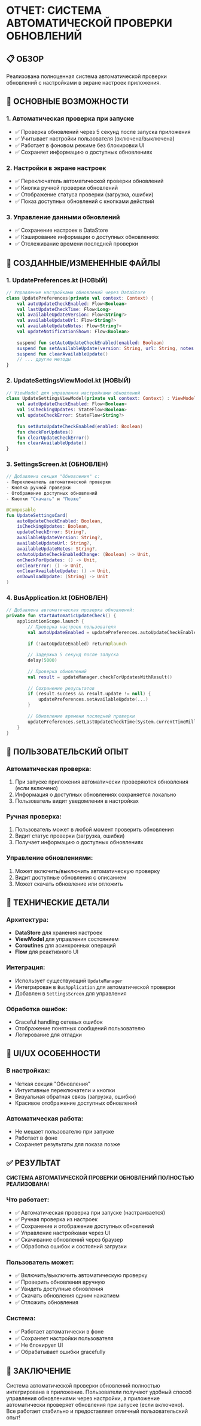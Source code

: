 # ОТЧЕТ: СИСТЕМА АВТОМАТИЧЕСКОЙ ПРОВЕРКИ ОБНОВЛЕНИЙ

## 📋 ОБЗОР

Реализована полноценная система автоматической проверки обновлений с настройками в экране настроек приложения.

## 🚀 ОСНОВНЫЕ ВОЗМОЖНОСТИ

### 1. **Автоматическая проверка при запуске**
- ✅ Проверка обновлений через 5 секунд после запуска приложения
- ✅ Учитывает настройки пользователя (включена/выключена)
- ✅ Работает в фоновом режиме без блокировки UI
- ✅ Сохраняет информацию о доступных обновлениях

### 2. **Настройки в экране настроек**
- ✅ Переключатель автоматической проверки обновлений
- ✅ Кнопка ручной проверки обновлений
- ✅ Отображение статуса проверки (загрузка, ошибки)
- ✅ Показ доступных обновлений с кнопками действий

### 3. **Управление данными обновлений**
- ✅ Сохранение настроек в DataStore
- ✅ Кэширование информации о доступных обновлениях
- ✅ Отслеживание времени последней проверки

## 📁 СОЗДАННЫЕ/ИЗМЕНЕННЫЕ ФАЙЛЫ

### 1. **UpdatePreferences.kt** (НОВЫЙ)
```kotlin
// Управление настройками обновлений через DataStore
class UpdatePreferences(private val context: Context) {
    val autoUpdateCheckEnabled: Flow<Boolean>
    val lastUpdateCheckTime: Flow<Long>
    val availableUpdateVersion: Flow<String?>
    val availableUpdateUrl: Flow<String?>
    val availableUpdateNotes: Flow<String?>
    val updateNotificationShown: Flow<Boolean>
    
    suspend fun setAutoUpdateCheckEnabled(enabled: Boolean)
    suspend fun setAvailableUpdate(version: String, url: String, notes: String)
    suspend fun clearAvailableUpdate()
    // ... другие методы
}
```

### 2. **UpdateSettingsViewModel.kt** (НОВЫЙ)
```kotlin
// ViewModel для управления настройками обновлений
class UpdateSettingsViewModel(private val context: Context) : ViewModel() {
    val autoUpdateCheckEnabled: Flow<Boolean>
    val isCheckingUpdates: StateFlow<Boolean>
    val updateCheckError: StateFlow<String?>
    
    fun setAutoUpdateCheckEnabled(enabled: Boolean)
    fun checkForUpdates()
    fun clearUpdateCheckError()
    fun clearAvailableUpdate()
}
```

### 3. **SettingsScreen.kt** (ОБНОВЛЕН)
```kotlin
// Добавлена секция "Обновления" с:
- Переключатель автоматической проверки
- Кнопка ручной проверки
- Отображение доступных обновлений
- Кнопки "Скачать" и "Позже"

@Composable
fun UpdateSettingsCard(
    autoUpdateCheckEnabled: Boolean,
    isCheckingUpdates: Boolean,
    updateCheckError: String?,
    availableUpdateVersion: String?,
    availableUpdateUrl: String?,
    availableUpdateNotes: String?,
    onAutoUpdateCheckEnabledChange: (Boolean) -> Unit,
    onCheckForUpdates: () -> Unit,
    onClearError: () -> Unit,
    onClearAvailableUpdate: () -> Unit,
    onDownloadUpdate: (String) -> Unit
)
```

### 4. **BusApplication.kt** (ОБНОВЛЕН)
```kotlin
// Добавлена автоматическая проверка обновлений:
private fun startAutomaticUpdateCheck() {
    applicationScope.launch {
        // Проверка настроек пользователя
        val autoUpdateEnabled = updatePreferences.autoUpdateCheckEnabled.firstOrNull() ?: true
        
        if (!autoUpdateEnabled) return@launch
        
        // Задержка 5 секунд после запуска
        delay(5000)
        
        // Проверка обновлений
        val result = updateManager.checkForUpdatesWithResult()
        
        // Сохранение результатов
        if (result.success && result.update != null) {
            updatePreferences.setAvailableUpdate(...)
        }
        
        // Обновление времени последней проверки
        updatePreferences.setLastUpdateCheckTime(System.currentTimeMillis())
    }
}
```

## 🎯 ПОЛЬЗОВАТЕЛЬСКИЙ ОПЫТ

### **Автоматическая проверка:**
1. При запуске приложения автоматически проверяются обновления (если включено)
2. Информация о доступных обновлениях сохраняется локально
3. Пользователь видит уведомления в настройках

### **Ручная проверка:**
1. Пользователь может в любой момент проверить обновления
2. Видит статус проверки (загрузка, ошибки)
3. Получает информацию о доступных обновлениях

### **Управление обновлениями:**
1. Может включить/выключить автоматическую проверку
2. Видит доступные обновления с описанием
3. Может скачать обновление или отложить

## 🔧 ТЕХНИЧЕСКИЕ ДЕТАЛИ

### **Архитектура:**
- **DataStore** для хранения настроек
- **ViewModel** для управления состоянием
- **Coroutines** для асинхронных операций
- **Flow** для реактивного UI

### **Интеграция:**
- Использует существующий `UpdateManager`
- Интегрирован в `BusApplication` для автоматической проверки
- Добавлен в `SettingsScreen` для управления

### **Обработка ошибок:**
- Graceful handling сетевых ошибок
- Отображение понятных сообщений пользователю
- Логирование для отладки

## 📱 UI/UX ОСОБЕННОСТИ

### **В настройках:**
- Четкая секция "Обновления"
- Интуитивные переключатели и кнопки
- Визуальная обратная связь (загрузка, ошибки)
- Красивое отображение доступных обновлений

### **Автоматическая работа:**
- Не мешает пользователю при запуске
- Работает в фоне
- Сохраняет результаты для показа позже

## ✅ РЕЗУЛЬТАТ

**СИСТЕМА АВТОМАТИЧЕСКОЙ ПРОВЕРКИ ОБНОВЛЕНИЙ ПОЛНОСТЬЮ РЕАЛИЗОВАНА!**

### **Что работает:**
- ✅ Автоматическая проверка при запуске (настраивается)
- ✅ Ручная проверка из настроек
- ✅ Сохранение и отображение доступных обновлений
- ✅ Управление настройками через UI
- ✅ Скачивание обновлений через браузер
- ✅ Обработка ошибок и состояний загрузки

### **Пользователь может:**
- ✅ Включить/выключить автоматическую проверку
- ✅ Проверить обновления вручную
- ✅ Увидеть доступные обновления
- ✅ Скачать обновления одним нажатием
- ✅ Отложить обновления

### **Система:**
- ✅ Работает автоматически в фоне
- ✅ Сохраняет настройки пользователя
- ✅ Не блокирует UI
- ✅ Обрабатывает ошибки gracefully

## 🎉 ЗАКЛЮЧЕНИЕ

Система автоматической проверки обновлений полностью интегрирована в приложение. Пользователи получают удобный способ управления обновлениями через настройки, а приложение автоматически проверяет обновления при запуске (если включено). Все работает стабильно и предоставляет отличный пользовательский опыт!
